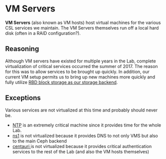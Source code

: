 # VM Servers

**VM Servers** \(also known as VM hosts\) host virtual machines for the various CSL services we maintain.  The VM Servers themselves run off a local hard disk \(often in a RAID configuration?\).

## Reasoning

Although VM servers have existed for multiple years in the Lab, complete virtualization of critical services occurred the summer of 2017.  The reason for this was to allow services to be brought up quickly.  In addition, our current VM setup permits us to bring up new machines more quickly and fully utilize [RBD block storage as our storage backend](../ceph/).

## Exceptions

Various services are not virtualized at this time and probably should never be.

* [NTP](../../technologies/networking/ntp.md) is an extremely critical machine since it provides time for the whole Lab.
* [ns1](../../technologies/networking/dns/) is not virtualized because it provides DNS to not only VMS but also to the main Ceph backend
* [centauri ](../sun-servers/centauri.md)is not virtualized because it provides critical authentication services to the rest of the Lab \(and also the VM hosts themselves\)




